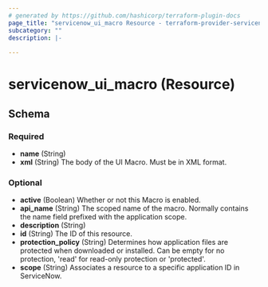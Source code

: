 ```yaml
---
# generated by https://github.com/hashicorp/terraform-plugin-docs
page_title: "servicenow_ui_macro Resource - terraform-provider-servicenow"
subcategory: ""
description: |-
  
---
```


# servicenow_ui_macro (Resource)





<!-- schema generated by tfplugindocs -->
## Schema

### Required

- **name** (String)
- **xml** (String) The body of the UI Macro. Must be in XML format.

### Optional

- **active** (Boolean) Whether or not this Macro is enabled.
- **api_name** (String) The scoped name of the macro. Normally contains the name field prefixed with the application scope.
- **description** (String)
- **id** (String) The ID of this resource.
- **protection_policy** (String) Determines how application files are protected when downloaded or installed. Can be empty for no protection, 'read' for read-only protection or 'protected'.
- **scope** (String) Associates a resource to a specific application ID in ServiceNow.


